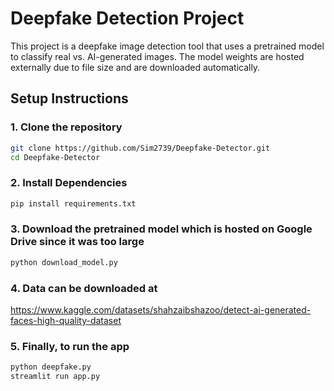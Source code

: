 # Deepfake Detection Project

This project is a deepfake image detection tool that uses a pretrained model to classify real vs. AI-generated images. The model weights are hosted externally due to file size and are downloaded automatically.



## Setup Instructions

### 1. Clone the repository

```bash
git clone https://github.com/Sim2739/Deepfake-Detector.git
cd Deepfake-Detector
```

### 2. Install Dependencies

```bash
pip install requirements.txt
```


### 3. Download the pretrained model which is hosted on Google Drive since it was too large
```bash
python download_model.py
```

### 4. Data can be downloaded at
https://www.kaggle.com/datasets/shahzaibshazoo/detect-ai-generated-faces-high-quality-dataset

### 5. Finally, to run the app
```bash
python deepfake.py
streamlit run app.py
```
